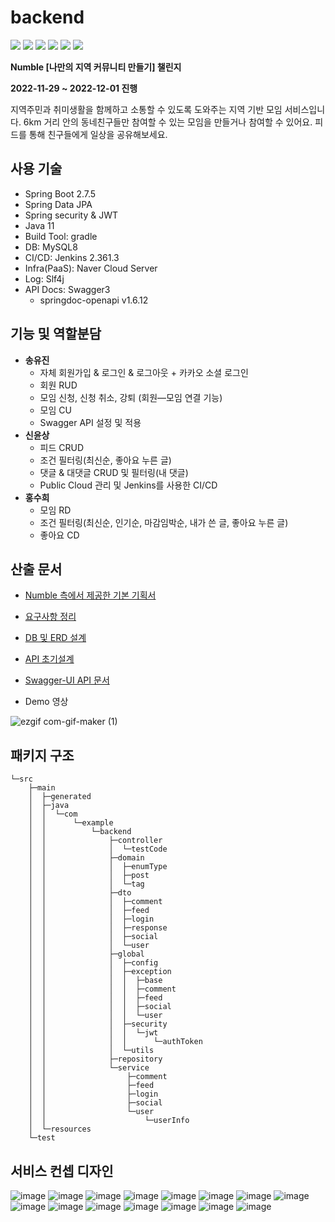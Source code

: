# backend
<img src="https://img.shields.io/badge/Java-007396?style=flat&logo=Java&logoColor=white"/> <img src="https://img.shields.io/badge/Spring Boot-6DB33F?style=flat&logo=SpringBoot&logoColor=white"/> <img src="https://img.shields.io/badge/Spring Security-6DB33F?style=flat&logo=SpringSecurity&logoColor=white"/> <img src="https://img.shields.io/badge/MySQL 8-4479A1?style=flat&logo=MySQL&logoColor=white"/> <img src="https://img.shields.io/badge/Jenkins-D24939?style=flat&logo=Jenkins&logoColor=white"/> <img src="https://img.shields.io/badge/Swagger-85EA2D?style=flat&logo=Swagger&logoColor=white"/>

**Numble [나만의 지역 커뮤니티 만들기] 챌린지**

**2022-11-29 ~ 2022-12-01 진행**

지역주민과 취미생활을 함께하고 소통할 수 있도록 도와주는 지역 기반 모임 서비스입니다. 6km 거리 안의 동네친구들만 참여할 수 있는 모임을 만들거나 참여할 수 있어요. 피드를 통해 친구들에게 일상을 공유해보세요.

## 사용 기술

- Spring Boot 2.7.5
- Spring Data JPA
- Spring security & JWT
- Java 11
- Build Tool: gradle
- DB: MySQL8
- CI/CD:  Jenkins 2.361.3
- Infra(PaaS): Naver Cloud Server
- Log: Slf4j
- API Docs:  Swagger3
  - springdoc-openapi v1.6.12

## 기능 및 역할분담

- **송유진**
  - 자체 회원가입 & 로그인 & 로그아웃 + 카카오 소셜 로그인
  - 회원 RUD
  - 모임 신청, 신청 취소, 강퇴 (회원—모임 연결 기능)
  - 모임 CU
  - Swagger API 설정 및 적용
- **신윤상**
  - 피드 CRUD
   - 조건 필터링(최신순, 좋아요 누른 글)
  - 댓글 & 대댓글 CRUD 및 필터링(내 댓글)
  - Public Cloud 관리 및 Jenkins를 사용한 CI/CD
- **홍수희**
  - 모임 RD
   - 조건 필터링(최신순, 인기순, 마감임박순, 내가 쓴 글, 좋아요 누른 글)
  - 좋아요 CD


## 산출 문서

- [Numble 측에서 제공한 기본 기획서](https://www.notion.so/51fb74d918234fb8b6692e473c842b65)

- [요구사항 정리](https://github.com/numble-location-challenge/backend/wiki/%EC%9A%94%EA%B5%AC%EC%82%AC%ED%95%AD-%EC%A0%95%EB%A6%AC)

- [DB 및 ERD 설계](https://www.notion.so/DB-d0656ed726384bd0832a0304510a911f)

- [API 초기설계](https://www.notion.so/9794dcbdba3241c0bc8db52c0c33a172)

- [Swagger-UI API 문서](http://101.101.211.186:3100/swagger-ui/index.html)

- Demo 영상

![ezgif com-gif-maker (1)](https://user-images.githubusercontent.com/43891587/206953622-ccf2a1e7-60d3-4b1c-b3f5-442cf3a47a6c.gif)


## 패키지 구조
```
└─src
    ├─main
    │  ├─generated
    │  ├─java
    │  │  └─com
    │  │      └─example
    │  │          └─backend
    │  │              ├─controller
    │  │              │  └─testCode
    │  │              ├─domain
    │  │              │  ├─enumType
    │  │              │  ├─post
    │  │              │  └─tag
    │  │              ├─dto
    │  │              │  ├─comment
    │  │              │  ├─feed
    │  │              │  ├─login
    │  │              │  ├─response
    │  │              │  ├─social
    │  │              │  └─user
    │  │              ├─global
    │  │              │  ├─config
    │  │              │  ├─exception
    │  │              │  │  ├─base
    │  │              │  │  ├─comment
    │  │              │  │  ├─feed
    │  │              │  │  ├─social
    │  │              │  │  └─user
    │  │              │  ├─security
    │  │              │  │  └─jwt
    │  │              │  │      └─authToken
    │  │              │  └─utils
    │  │              ├─repository
    │  │              └─service
    │  │                  ├─comment
    │  │                  ├─feed
    │  │                  ├─login
    │  │                  ├─social
    │  │                  └─user
    │  │                      └─userInfo
    │  └─resources
    └─test
```

## 서비스 컨셉 디자인

![image](https://user-images.githubusercontent.com/51091854/206086860-d1154cb7-537c-457c-831e-a6fa5b62275b.png)
![image](https://user-images.githubusercontent.com/51091854/206086916-e30d05fa-8443-4f7d-a74d-aa5eb1c7c7b3.png)
![image](https://user-images.githubusercontent.com/51091854/206086959-80240c72-577f-46d1-92f0-a3bf9074d420.png)
![image](https://user-images.githubusercontent.com/51091854/206086982-2cd2923d-ff06-4176-be12-80d7045ee5e4.png)
![image](https://user-images.githubusercontent.com/51091854/206087177-46aaeb32-cfd2-4ae4-9ff6-a8bbff3b944e.png)
![image](https://user-images.githubusercontent.com/51091854/206087206-8ff549bb-e2cc-4ae8-b923-e382233d0234.png)
![image](https://user-images.githubusercontent.com/51091854/206087274-692edc48-196d-4563-85cd-f31bc42a3c7c.png)
![image](https://user-images.githubusercontent.com/51091854/206087319-ddffe2ae-7c1e-4143-b5bd-9db1baca2baf.png)
![image](https://user-images.githubusercontent.com/51091854/206087348-d6e563a0-b03b-4d7a-ac0d-4833a48e0d91.png)
![image](https://user-images.githubusercontent.com/51091854/206087394-418c1f08-4fc9-4d08-9ef4-c304227376ae.png)
![image](https://user-images.githubusercontent.com/51091854/206087427-a7cd0d02-89c4-47b9-a65f-c6ddf6e6ebcb.png)
![image](https://user-images.githubusercontent.com/51091854/206087464-fc05047c-4372-48af-a4e0-2450f32c3b4e.png)
![image](https://user-images.githubusercontent.com/51091854/206087488-3b506e33-77f4-4078-8e7b-58187090a8ba.png)
![image](https://user-images.githubusercontent.com/51091854/206087524-012a36a4-1d0f-4b90-971c-c4344159fa04.png)
![image](https://user-images.githubusercontent.com/51091854/206087555-657b30b2-45d8-4fac-9199-370d0fbfbf4b.png)
